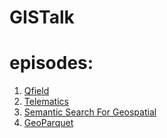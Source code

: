 # GISTalk

# episodes:
1. [Qfield](https://shenoto.com/album/podcast/320250/ابزار-قدرتمند-GIS-میدانی-نگاهی-به-Qfield-و-Qfield-Cloud)
2. [Telematics](https://shenoto.com/album/podcast/320248/داده‌های-تلماتیک،-درک-رفتار-رانندگی-و-آینده-ایمنی-جاده‌ها)
3. [Semantic Search For Geospatial](https://shenoto.com/album/podcast/320254/چگونه-کامپیوترها-می‌توانند-معنی-متن-و-داده‌های-جغرافیایی-را-بفهمند؟)
4. [GeoParquet](https://shenoto.com/album/podcast/320313/GeoParquet-فرمت-نوین-داده‌های-برداری-برای-دنیای-ابری)
